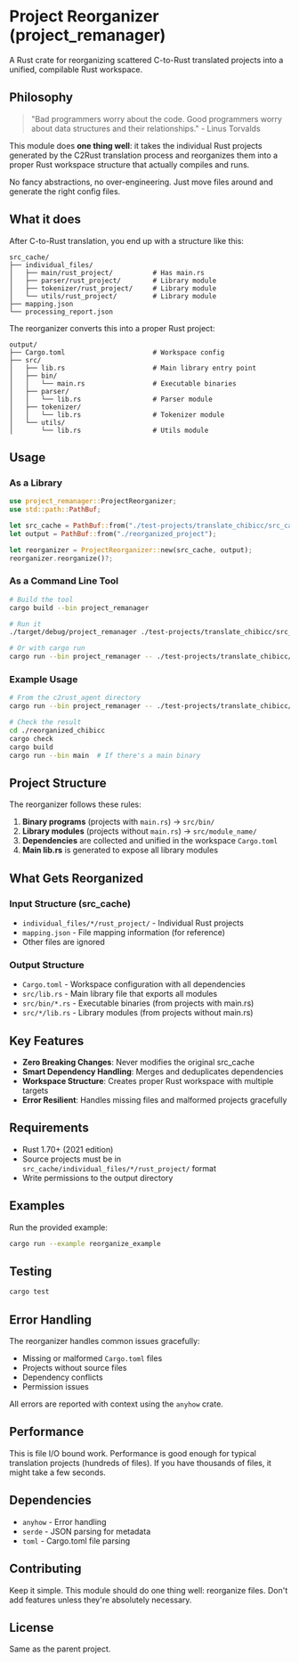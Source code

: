 # Project Reorganizer (project_remanager)

A Rust crate for reorganizing scattered C-to-Rust translated projects into a unified, compilable Rust workspace.

## Philosophy

> "Bad programmers worry about the code. Good programmers worry about data structures and their relationships." - Linus Torvalds

This module does **one thing well**: it takes the individual Rust projects generated by the C2Rust translation process and reorganizes them into a proper Rust workspace structure that actually compiles and runs.

No fancy abstractions, no over-engineering. Just move files around and generate the right config files.

## What it does

After C-to-Rust translation, you end up with a structure like this:
```
src_cache/
├── individual_files/
│   ├── main/rust_project/          # Has main.rs
│   ├── parser/rust_project/        # Library module  
│   ├── tokenizer/rust_project/     # Library module
│   └── utils/rust_project/         # Library module
├── mapping.json
└── processing_report.json
```

The reorganizer converts this into a proper Rust project:
```
output/
├── Cargo.toml                      # Workspace config
├── src/
│   ├── lib.rs                      # Main library entry point
│   ├── bin/
│   │   └── main.rs                 # Executable binaries
│   ├── parser/
│   │   └── lib.rs                  # Parser module
│   ├── tokenizer/
│   │   └── lib.rs                  # Tokenizer module
│   └── utils/
│       └── lib.rs                  # Utils module
```

## Usage

### As a Library

```rust
use project_remanager::ProjectReorganizer;
use std::path::PathBuf;

let src_cache = PathBuf::from("./test-projects/translate_chibicc/src_cache");
let output = PathBuf::from("./reorganized_project");

let reorganizer = ProjectReorganizer::new(src_cache, output);
reorganizer.reorganize()?;
```

### As a Command Line Tool

```bash
# Build the tool
cargo build --bin project_remanager

# Run it
./target/debug/project_remanager ./test-projects/translate_chibicc/src_cache ./output/chibicc_rust

# Or with cargo run
cargo run --bin project_remanager -- ./test-projects/translate_chibicc/src_cache ./output/chibicc_rust
```

### Example Usage

```bash
# From the c2rust_agent directory
cargo run --bin project_remanager -- ./test-projects/translate_chibicc/src_cache ./reorganized_chibicc

# Check the result
cd ./reorganized_chibicc
cargo check
cargo build
cargo run --bin main  # If there's a main binary
```

## Project Structure

The reorganizer follows these rules:

1. **Binary programs** (projects with `main.rs`) → `src/bin/`
2. **Library modules** (projects without `main.rs`) → `src/module_name/`
3. **Dependencies** are collected and unified in the workspace `Cargo.toml`
4. **Main lib.rs** is generated to expose all library modules

## What Gets Reorganized

### Input Structure (src_cache)
- `individual_files/*/rust_project/` - Individual Rust projects
- `mapping.json` - File mapping information (for reference)
- Other files are ignored

### Output Structure
- `Cargo.toml` - Workspace configuration with all dependencies
- `src/lib.rs` - Main library file that exports all modules
- `src/bin/*.rs` - Executable binaries (from projects with main.rs)
- `src/*/lib.rs` - Library modules (from projects without main.rs)

## Key Features

- **Zero Breaking Changes**: Never modifies the original src_cache
- **Smart Dependency Handling**: Merges and deduplicates dependencies
- **Workspace Structure**: Creates proper Rust workspace with multiple targets
- **Error Resilient**: Handles missing files and malformed projects gracefully

## Requirements

- Rust 1.70+ (2021 edition)
- Source projects must be in `src_cache/individual_files/*/rust_project/` format
- Write permissions to the output directory

## Examples

Run the provided example:

```bash
cargo run --example reorganize_example
```

## Testing

```bash
cargo test
```

## Error Handling

The reorganizer handles common issues gracefully:

- Missing or malformed `Cargo.toml` files
- Projects without source files
- Dependency conflicts
- Permission issues

All errors are reported with context using the `anyhow` crate.

## Performance

This is file I/O bound work. Performance is good enough for typical translation projects (hundreds of files). If you have thousands of files, it might take a few seconds.

## Dependencies

- `anyhow` - Error handling
- `serde` - JSON parsing for metadata
- `toml` - Cargo.toml file parsing

## Contributing

Keep it simple. This module should do one thing well: reorganize files. Don't add features unless they're absolutely necessary.

## License

Same as the parent project.